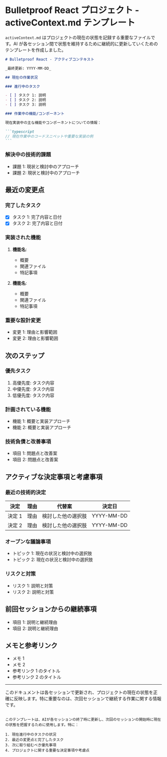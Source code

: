 # Bulletproof React プロジェクト - activeContext.md テンプレート

`activeContext.md` はプロジェクトの現在の状態を記録する重要なファイルです。AI が各セッション間で状態を維持するために継続的に更新していくためのテンプレートを作成しました。

````markdown
# Bulletproof React - アクティブコンテキスト

_最終更新: YYYY-MM-DD_

## 現在の作業状況

### 進行中のタスク

- [ ] タスク 1: 説明
- [ ] タスク 2: 説明
- [ ] タスク 3: 説明

### 作業中の機能/コンポーネント

現在実装中の主な機能やコンポーネントについての情報：

```typescript
// 現在作業中のコードスニペットや重要な実装の例
```
````

### 解決中の技術的課題

- 課題 1: 現状と検討中のアプローチ
- 課題 2: 現状と検討中のアプローチ

## 最近の変更点

### 完了したタスク

- [x] タスク 1: 完了内容と日付
- [x] タスク 2: 完了内容と日付

### 実装された機能

1. **機能名**:

   - 概要
   - 関連ファイル
   - 特記事項

2. **機能名**:
   - 概要
   - 関連ファイル
   - 特記事項

### 重要な設計変更

- 変更 1: 理由と影響範囲
- 変更 2: 理由と影響範囲

## 次のステップ

### 優先タスク

1. 高優先度: タスク内容
2. 中優先度: タスク内容
3. 低優先度: タスク内容

### 計画されている機能

- 機能 1: 概要と実装アプローチ
- 機能 2: 概要と実装アプローチ

### 技術負債と改善事項

- 項目 1: 問題点と改善案
- 項目 2: 問題点と改善案

## アクティブな決定事項と考慮事項

### 最近の技術的決定

| 決定   | 理由 | 代替案             | 決定日     |
| ------ | ---- | ------------------ | ---------- |
| 決定 1 | 理由 | 検討した他の選択肢 | YYYY-MM-DD |
| 決定 2 | 理由 | 検討した他の選択肢 | YYYY-MM-DD |

### オープンな議論事項

- トピック 1: 現在の状況と検討中の選択肢
- トピック 2: 現在の状況と検討中の選択肢

### リスクと対策

- リスク 1: 説明と対策
- リスク 2: 説明と対策

## 前回セッションからの継続事項

- 項目 1: 説明と継続理由
- 項目 2: 説明と継続理由

## メモと参考リンク

- メモ 1
- メモ 2
- 参考リンク 1 のタイトル
- 参考リンク 2 のタイトル

---

このドキュメントは各セッションで更新され、プロジェクトの現在の状態を正確に反映します。特に重要なのは、次回セッションで継続する作業に関する情報です。

```

このテンプレートは、AIが各セッションの終了時に更新し、次回のセッションの開始時に現在の状態を把握するために使用します。特に：

1. 現在進行中のタスクの状況
2. 最近の変更点と完了したタスク
3. 次に取り組むべき優先事項
4. プロジェクトに関する重要な決定事項や考慮点
```

